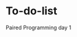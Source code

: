 # To-do-list
Paired Programming day 1
<!-- Created To Do List that can view, add, complete, delete, count, and archive tasks -->

<!-- Users can add tasks by inputing text into the textbox labeled 'Add Task' after inputting their task (ie; Brush teeth), users can click the Add button. Once a task or tasks are made they can be completed, deleted, or edited by the user. Completed tasks will be moved into the archive section where they can then be deleted or edited further. -->
